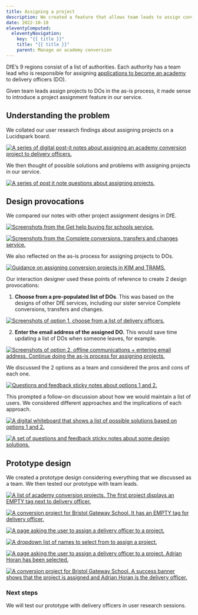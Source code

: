 ```yaml
---
title: Assigning a project
description: We created a feature that allows team leads to assign conversions projects to delivery officers.
date: 2022-10-10
eleventyComputed:
  eleventyNavigation:
    key: "{{ title }}"
    title: "{{ title }}"
    parent: Manage an academy conversion
---
```

DfE’s 9 regions consist of a list of authorities. Each authority has a team lead who is responsible for assigning [applications to become an academy](https://www.gov.uk/government/publications/academy-conversion-application-forms)  to delivery officers (DO). 

Given team leads assign projects to DOs in the as-is process, it made sense to introduce a project assignment feature in our service.

## Understanding the problem
We collated our user research findings about assigning projects on a Lucidspark board.

[![A series of digital post-it notes about assigning an academy conversion project to delivery officers.](/images/apply-to-become-academy/assign-a-project/user-feedback.png)](/images/apply-to-become-academy/assign-a-project/user-feedback.png)

We then thought of possible solutions and problems with assigning projects in our service.

[![A series of post it note questions about assigning projects.](/images/apply-to-become-academy/assign-a-project/ideas.png)](/images/apply-to-become-academy/assign-a-project/ideas.png)

## Design provocations

We compared our notes with other project assignment designs in DfE.

[![Screenshots from the Get help buying for schools service.](/images/apply-to-become-academy/assign-a-project/get-help-buying.png)](/images/apply-to-become-academy/assign-a-project/get-help-buying.png)

[![Screenshots from the Complete conversions, transfers and changes service.](/images/apply-to-become-academy/assign-a-project/complete-service.png)](/images/apply-to-become-academy/assign-a-project/complete-service.png)

We also reflected on the as-is process for assigning projects to DOs.

[![Guidance on assigning conversion projects in KIM and TRAMS.](/images/apply-to-become-academy/assign-a-project/kim-and-trams.png)](/images/apply-to-become-academy/assign-a-project/kim-and-trams.png)

Our interaction designer used these points of reference to create 2 design provocations:

1.	**Choose from a pre-populated list of DOs**. This was based on the designs of other DfE services, including our sister service Complete conversions, transfers and changes.

[![Screenshots of option 1, choose from a list of delivery officers.](/images/apply-to-become-academy/assign-a-project/option-1.png)](/images/apply-to-become-academy/assign-a-project/option-1.png)

2.	**Enter the email address of the assigned DO.** This would save time updating a list of DOs when someone leaves, for example.

[![Screenshots of option 2, offline communications + entering email address. Continue doing the as-is process for assigning projects.](/images/apply-to-become-academy/assign-a-project/option-2.png)](/images/apply-to-become-academy/assign-a-project/option-2.png)

We discussed the 2 options as a team and considered the pros and cons of each one.

[![Questions and feedback sticky notes about options 1 and 2.](/images/apply-to-become-academy/assign-a-project/pros-and-cons.png)](/images/apply-to-become-academy/assign-a-project/pros-and-cons.png)

This prompted a follow-on discussion about how we would maintain a list of users. We considered different approaches and the implications of each approach.

[![A digital whiteboard that shows a list of possible solutions based on options 1 and 2.](/images/apply-to-become-academy/assign-a-project/maintaining-users.png)](/images/apply-to-become-academy/assign-a-project/maintaining-users.png)

[![A set of questions and feedback sticky notes about some design solutions.](/images/apply-to-become-academy/assign-a-project/user-management-comments.png)](/images/apply-to-become-academy/assign-a-project/user-management-comments.png)

## Prototype design

We created a prototype design considering everything that we discussed as a team. We then tested our prototype with team leads.

[![A list of academy conversion projects. The first project displays an EMPTY tag next to delivery officer.](/images/apply-to-become-academy/assign-a-project/project-list-unassigned.png)](/images/apply-to-become-academy/assign-a-project/project-list-unassigned.png)

[![A conversion project for Bristol Gateway School. It has an EMPTY tag for delivery officer.](/images/apply-to-become-academy/assign-a-project/task-list.png)](/images/apply-to-become-academy/assign-a-project/task-list.png)

[![A page asking the user to assign a delivery officer to a project.](/images/apply-to-become-academy/assign-a-project/who-is-on-project.png)](/images/apply-to-become-academy/assign-a-project/who-is-on-project.png)

[![A dropdown list of names to select from to assign a project.](/images/apply-to-become-academy/assign-a-project/dropdown.png)](/images/apply-to-become-academy/assign-a-project/dropdown.png)

[![A page asking the user to assign a delivery officer to a project. Adrian Horan has been selected.](/images/apply-to-become-academy/assign-a-project/dropdown-selected.png)](/images/apply-to-become-academy/assign-a-project/dropdown-selected.png)

[![A conversion project for Bristol Gateway School. A success banner shows that the project is assigned and Adrian Horan is the delivery officer.](/images/apply-to-become-academy/assign-a-project/project-assigned.png)](/images/apply-to-become-academy/assign-a-project/project-assigned.png)

### Next steps

We will test our prototype with delivery officers in user research sessions.